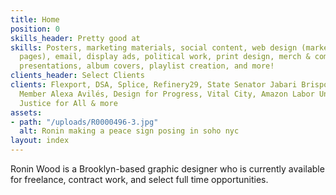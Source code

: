 ```yaml
---
title: Home
position: 0
skills_header: Pretty good at
skills: Posters, marketing materials, social content, web design (marketing and landing
  pages), email, display ads, political work, print design, merch & company swag,
  presentations, album covers, playlist creation, and more!
clients_header: Select Clients
clients: Flexport, DSA, Splice, Refinery29, State Senator Jabari Brisport, City Council
  Member Alexa Avilés, Design for Progress, Vital City, Amazon Labor Union, Housing
  Justice for All & more
assets:
- path: "/uploads/R0000496-3.jpg"
  alt: Ronin making a peace sign posing in soho nyc
layout: index
---
```


Ronin Wood is a Brooklyn-based graphic designer who is currently available for freelance, contract work, and select full time opportunities.
